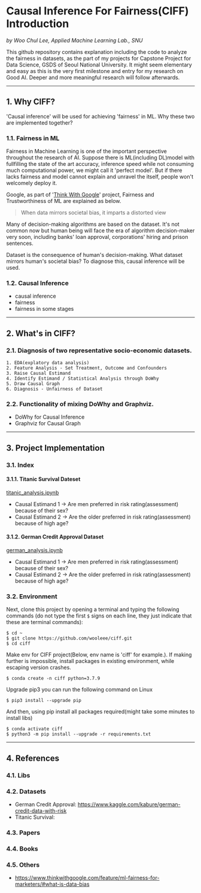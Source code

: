 # Causal Inference For Fairness(CIFF) Introduction
_by Woo Chul Lee, Applied Machine Learning Lab., SNU_

This github repository contains explanation including the code to analyze the fairness in datasets, as the part of my projects for Capstone Project for Data Science, GSDS of Seoul National University. It might seem elementary and easy as this is the very first milestone and entry for my research on Good AI. Deeper and more meaningful research will follow afterwards. 
***
## 1. Why CIFF?
'Causal inference' will be used for achieving 'fairness' in ML. Why these two are implemented together?

### 1.1. Fairness in ML
Fairness in Machine Learning is one of the important perspective throughout the research of AI. Suppose there is ML(including DL)model with fullfilling the state of the art accuracy, inference speed while not consuming much computational power, we might call it 'perfect model'. But if there lacks fairness and model cannot explain and unravel the itself, people won't welcomely deploy it.

Google, as part of '[Think With Google](https://www.thinkwithgoogle.com/feature/ml-fairness-for-marketers/)' project, Fairness and Trustworthiness of ML are explained as below.

> When data mirrors societal bias, it imparts a distorted view

Many of decision-making algorithms are based on the dataset. It's not common now but human being will face the era of algorithm decision-maker very soon, including banks' loan approval, corporations' hiring and prison sentences. 

Dataset is the consequence of human's decision-making. What dataset mirrors human's societal bias? To diagnose this, causal inference will be used. 


### 1.2. Causal Inference




- causal inference
- fairness
- fairness in some stages
***

## 2. What's in CIFF?
### 2.1. Diagnosis of two representative socio-economic datasets.
    1. EDA(explatory data analysis)
    2. Feature Analysis - Set Treatment, Outcome and Confounders
    3. Raise Causal Estimand
    4. Identify Estimand / Statistical Analysis through DoWhy
    5. Draw Causal Graph
    6. Diagnosis - Unfairness of Dataset

### 2.2. Functionality of mixing DoWhy and Graphviz.
  - DoWhy for Causal Inference
  - Graphviz for Causal Graph

***

## 3. Project Implementation
### 3.1. Index
#### 3.1.1. Titanic Survival Dateset
[titanic_analysis.ipynb](dfdf)
- Causal Estimand 1 $\rightarrow$ Are men preferred in risk rating(assessment) because of their sex?
- Causal Estimand 2 $\rightarrow$ Are the older preferred in risk rating(assessment) because of high age?


#### 3.1.2. German Credit Approval Dataset
[german_analysis.ipynb](dfdf)

- Causal Estimand 1 $\rightarrow$ Are men preferred in risk rating(assessment) because of their sex?
- Causal Estimand 2 $\rightarrow$ Are the older preferred in risk rating(assessment) because of high age?

<!-- 
[NLP and Sentiments Analysis based Trading Strategy](Chapter%2010%20-%20Natural%20Language%20Processing/Case%20Study%201%20-%20NLP%20and%20Sentiments%20Analysis%20based%20Trading%20Strategy/NLPandSentimentAnalysisBasedTradingStrategy.ipynb) -->



### 3.2. Environment

Next, clone this project by opening a terminal and typing the following commands (do not type the first `$` signs on each line, they just indicate that these are terminal commands):

    $ cd ~
    $ git clone https://github.com/wooleee/ciff.git
    $ cd ciff

Make env for CIFF project(Below, env name is 'ciff' for example.). If making further is impossible, install packages in existing environment, while escaping version crashes.

    $ conda create -n ciff python=3.7.9
    
Upgrade pip3 you can run the following command on Linux

    $ pip3 install --upgrade pip 

And then, using pip install all packages required(might take some minutes to install libs)  

    $ conda activate ciff
    $ python3 -m pip install --upgrade -r requirements.txt



***

## 4. References

### 4.1. Libs
### 4.2. Datasets
- German Credit Approval: https://www.kaggle.com/kabure/german-credit-data-with-risk
- Titanic Survival: 

### 4.3. Papers

### 4.4. Books


### 4.5. Others
- https://www.thinkwithgoogle.com/feature/ml-fairness-for-marketers/#what-is-data-bias